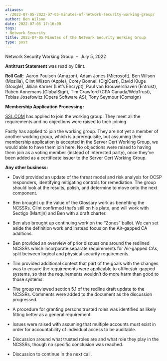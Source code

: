 ```yaml
---
aliases:
- /2022-07-05-2022-07-05-minutes-of-network-security-working-group/
author: Ben Wilson
date: 2022-07-05 17:16:00
tags:
- Network Security
title: 2022-07-05 Minutes of the Network Security Working Group
type: post
---
```


Network Security Working Group  –  July 5, 2022

**Antitrust Statement** was read by Clint.

**Roll Call:**  Aaron Poulsen (Amazon), Adam Jones (Microsoft), Ben Wilson (Mozilla), Clint Wilson (Apple), Corey Bonnell (DigiCert), David Kluge (Google), Jillian Karner (Let’s Encrypt), Paul van Brouwershaven (Entrust), Ruben Annemans (GlobalSign), Tim Crawford (CPA Canada/WebTrust), Tobias Josefowitz (Opera Software AS), Tony Seymour (Comsign)

**Membership Application Processing:**

[SSL.COM](http://SSL.COM) has applied to join the working group. They meet all the requirements and no objections were raised to their joining.

Fastly has applied to join the working group. They are not yet a member of another working group, which is a prerequisite, but assuming their membership application is accepted in the Server Cert Working Group, we would able to have them join here. No objections were raised to having them join as a voting member (instead of interested party), once they’ve been added as a certificate issuer to the Server Cert Working Group.

**Any other business:**

- David provided an update of the threat model and risk analysis for OCSP responders, identifying mitigating controls for remediation. The group should look at the results, polish, and determine to move onto the next component.

- Ben brought up the value of the Glossary work as benefiting the NCSSRs. Clint confirmed that’s still on his plate, and will work with Sectigo (Martijn) and Ben with a draft charter.

- Ben also brought up continuing work on the “Zones” ballot. We can set aside the definition work and instead focus on the Air-gapped CA additions.

- Ben provided an overview of prior discussions around the redlined NCSSRs which incorporate separate requirements for Air-gapped CAs, split between logical and physical security requirements.

- Tim provided additional context that part of the goals with the changes was to ensure the requirements were applicable to offline/air-gapped systems, so that the requirements wouldn’t do more harm than good to those systems.

- The group reviewed section 5.1 of the redline draft update to the NCSSRs. Comments were added to the document as the discussion progressed.

- A procedure for granting persons trusted roles was identified as likely fitting better as a general requirement.

- Issues were raised with assuming that multiple accounts must exist in order for accountability of individual access to be auditable.

- Discussion around what trusted roles are and what role they play in the NCSSRs, though no specific conclusion was reached.

- Discussion to continue in the next call.